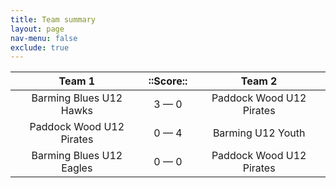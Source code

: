 ```yaml
---
title: Team summary
layout: page
nav-menu: false
exclude: true
---
```




|          Team 1          |  ::Score::  |          Team 2          |
|:------------------------:|:-----------:|:------------------------:|
| Barming Blues U12 Hawks  | 3 &mdash; 0 | Paddock Wood U12 Pirates |
| Paddock Wood U12 Pirates | 0 &mdash; 4 |    Barming U12 Youth     |
| Barming Blues U12 Eagles | 0 &mdash; 0 | Paddock Wood U12 Pirates |

 <br /><br /><br />
